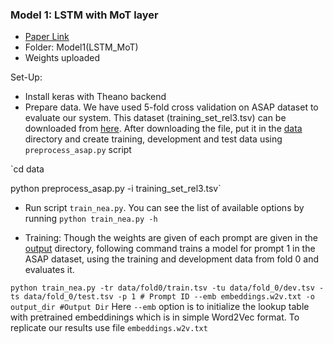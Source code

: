 ### Model 1: LSTM with MoT layer

* [Paper Link](https://www.aclweb.org/anthology/D16-1193/)
* Folder: Model1(LSTM_MoT)
* Weights uploaded

Set-Up:
* Install keras with Theano backend
* Prepare data. We have used 5-fold cross validation on ASAP dataset to evaluate our system. This dataset (training_set_rel3.tsv) can be downloaded from [here](https://www.kaggle.com/c/asap-aes/data). After downloading the file, put it in the [data](data) directory and create training, development and test data using `preprocess_asap.py` script

`cd data

python preprocess_asap.py -i training_set_rel3.tsv`

* Run script `train_nea.py`. You can see the list of available options by running `python train_nea.py -h`

* Training:
Though the weights are given of each prompt are given in the [output](output) directory, following command trains a model for prompt 1 in the ASAP dataset, using the training and development data from fold 0 and evaluates it.

`python train_nea.py -tr data/fold0/train.tsv -tu data/fold_0/dev.tsv -ts data/fold_0/test.tsv -p 1	# Prompt ID --emb embeddings.w2v.txt -o output_dir #Output Dir`
Here `--emb` option is to initialize the lookup table with pretrained embeddinings which is in simple Word2Vec format. To replicate our results use file `embeddings.w2v.txt` 
